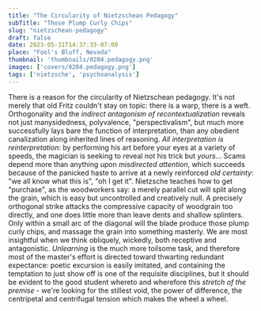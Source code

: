 ```yaml
---
title: "The Circularity of Nietzschean Pedagogy"
subTitle: "Those Plump Curly Chips"
slug: "nietzschean-pedagogy"
draft: false
date: 2023-05-31T14:37:33-07:00
place: "Fool's Bluff, Nevada"
thumbnail: 'thumbnails/0204.pedagogy.png'
images: ['covers/0204.pedagogy.png']
tags: ['nietzsche', 'psychoanalysis']
---
```


There is a reason for the circularity of Nietzschean pedagogy. It's not merely that old Fritz couldn't stay on topic: there is a warp, there is a weft. Orthogonality and the *indirect antagonism of recontextualization* reveals not just manysidedness, polyvalence, "perspectivalism", but much more successfully lays bare the function of interpretation, than any obedient canalization along inherited lines of reasoning. *All interpretation is reinterpretation*: by performing his art before your eyes at a variety of speeds, the magician is seeking to reveal not his trick but *yours*... Scams depend more than anything upon *misdirected attention*, which succeeds because of the panicked haste to arrive at a newly reinforced *old certainty*: "we all know what this is", "oh I get it". Nietzsche teaches how to get "purchase", as the woodworkers say: a merely parallel cut will split along the grain, which is easy but uncontrolled and creatively null. A precisely orthogonal strike attacks the compressive capacity of woodgrain too directly, and one does little more than leave dents and shallow splinters. Only within a small arc of the diagonal will the blade produce those plump curly chips, and massage the grain into something masterly. We are most insightful when we think obliquely, wickedly, both receptive and antagonistic. *Unlearning* is the much more toilsome task, and therefore most of the master's effort is directed toward thwarting redundant expectance: poetic excursion is easily imitated, and containing the temptation to just show off is one of the requisite disciplines, but it should be evident to the good student whereto and wherefore this *stretch of the premise* - we're looking for the stillest void, the power of difference, the centripetal and centrifugal tension which makes the wheel a wheel.
